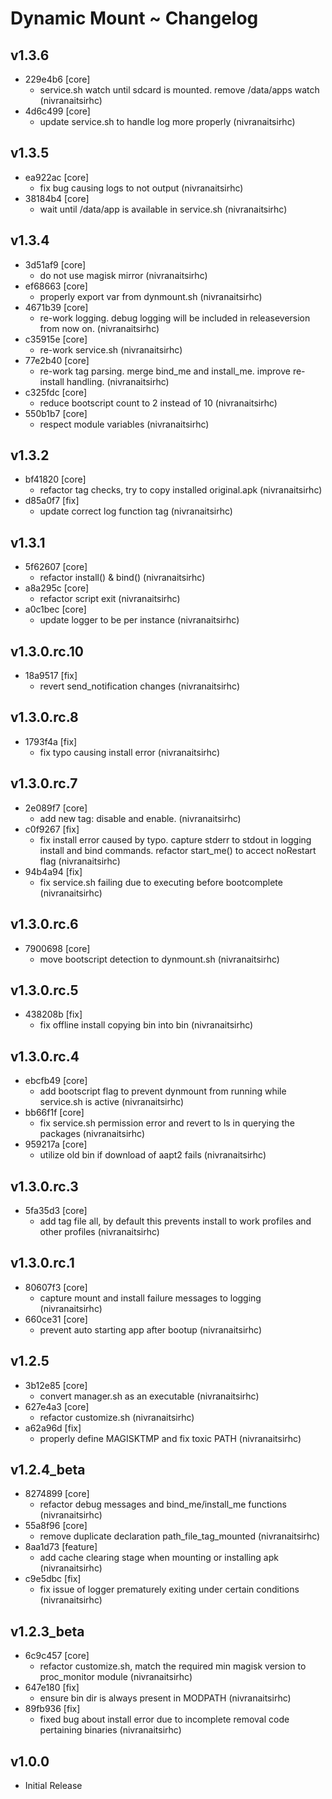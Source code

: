 # Dynamic Mount ~ Changelog
## v1.3.6 
- 229e4b6 [core]          
    - service.sh watch until sdcard is mounted. remove /data/apps watch (nivranaitsirhc)  
- 4d6c499 [core]          
    - update service.sh to handle log more properly (nivranaitsirhc)    
## v1.3.5 
- ea922ac [core]          
    - fix bug causing logs to not output (nivranaitsirhc)  
- 38184b4 [core]          
    - wait until /data/app is available in service.sh (nivranaitsirhc)    
## v1.3.4 
- 3d51af9 [core]          
    - do not use magisk mirror (nivranaitsirhc)  
- ef68663 [core]          
    - properly export var from dynmount.sh (nivranaitsirhc)  
- 4671b39 [core]          
    - re-work logging. debug logging will be included in releaseversion from now on. (nivranaitsirhc)  
- c35915e [core]          
    - re-work service.sh (nivranaitsirhc)  
- 77e2b40 [core]          
    - re-work tag parsing. merge bind_me and install_me. improve re-install handling. (nivranaitsirhc)  
- c325fdc [core]          
    - reduce bootscript count to 2 instead of 10 (nivranaitsirhc)  
- 550b1b7 [core]          
    - respect module variables (nivranaitsirhc)    
## v1.3.2 
- bf41820 [core]          
    - refactor tag checks, try to copy installed original.apk (nivranaitsirhc)  
- d85a0f7 [fix]           
    - update correct log function tag (nivranaitsirhc)    
## v1.3.1 
- 5f62607 [core]          
    - refactor install() & bind() (nivranaitsirhc)  
- a8a295c [core]          
    - refactor script exit (nivranaitsirhc)  
- a0c1bec [core]          
    - update logger to be per instance (nivranaitsirhc)    
## v1.3.0.rc.10 
- 18a9517 [fix]           
    - revert send_notification changes (nivranaitsirhc)    
## v1.3.0.rc.8 
- 1793f4a [fix]           
    - fix typo causing install error (nivranaitsirhc)    
## v1.3.0.rc.7 
- 2e089f7 [core]          
    - add new tag: disable and enable. (nivranaitsirhc)  
- c0f9267 [fix]           
    - fix install error caused by typo. capture stderr to stdout in logging install and bind commands. refactor start_me() to accect noRestart flag (nivranaitsirhc)  
- 94b4a94 [fix]           
    - fix service.sh failing due to executing before bootcomplete (nivranaitsirhc)    
## v1.3.0.rc.6 
- 7900698 [core]          
    - move bootscript detection to dynmount.sh (nivranaitsirhc)    
## v1.3.0.rc.5 
- 438208b [fix]           
    - fix offline install copying bin into bin (nivranaitsirhc)    
## v1.3.0.rc.4 
- ebcfb49 [core]          
    - add bootscript flag to prevent dynmount from running while service.sh is active (nivranaitsirhc)  
- bb66f1f [core]          
    - fix service.sh permission error and revert to ls in querying the packages (nivranaitsirhc)  
- 959217a [core]          
    - utilize old bin if download of aapt2 fails (nivranaitsirhc)    
## v1.3.0.rc.3 
- 5fa35d3 [core]          
    - add tag file all, by default this prevents install to work profiles and other profiles (nivranaitsirhc)    
## v1.3.0.rc.1 
- 80607f3 [core]          
    - capture mount and install failure messages to logging (nivranaitsirhc)  
- 660ce31 [core]          
    - prevent auto starting app after bootup (nivranaitsirhc)    
## v1.2.5 
- 3b12e85 [core]          
    - convert manager.sh as an executable (nivranaitsirhc)  
- 627e4a3 [core]          
    - refactor customize.sh (nivranaitsirhc)  
- a62a96d [fix]           
    - properly define MAGISKTMP and fix toxic PATH (nivranaitsirhc)    
## v1.2.4_beta 
- 8274899 [core]          
    - refactor debug messages and bind_me/install_me functions (nivranaitsirhc)  
- 55a8f96 [core]          
    - remove duplicate declaration path_file_tag_mounted (nivranaitsirhc)  
- 8aa1d73 [feature]       
    - add cache clearing stage when mounting or installing apk (nivranaitsirhc)  
- c9e5dbc [fix]           
    - fix issue of logger prematurely exiting under certain conditions (nivranaitsirhc)    
## v1.2.3_beta 
- 6c9c457 [core]          
    - refactor customize.sh, match the required min magisk version to proc_monitor module (nivranaitsirhc)  
- 647e180 [fix]           
    - ensure bin dir is always present in MODPATH (nivranaitsirhc)  
- 89fb936 [fix]           
    - fixed bug about install error due to incomplete removal code pertaining binaries (nivranaitsirhc)    
## v1.0.0
- Initial Release
